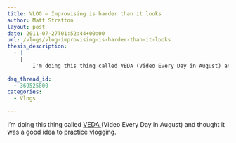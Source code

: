 ```yaml
---
title: VLOG – Improvising is harder than it looks
author: Matt Stratton
layout: post
date: 2011-07-27T01:52:44+00:00
url: /vlogs/vlog-improvising-is-harder-than-it-looks
thesis_description:
  - |
    |
        I'm doing this thing called VEDA (Video Every Day in August) and thought it was a good idea to practice vlogging.
        
dsq_thread_id:
  - 369525800
categories:
  - Vlogs

---
```

I&#8217;m doing this thing called <a href="http://weblogwevlog.com/2011/07/veda-2011/" target="_blank">VEDA </a>(Video Every Day in August) and thought it was a good idea to practice vlogging.